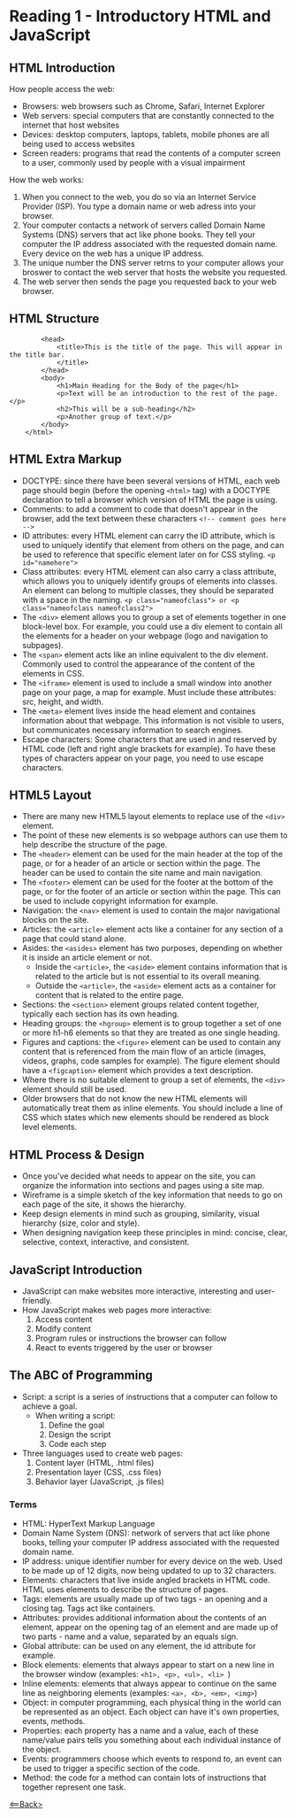 # Reading 1 - Introductory HTML and JavaScript

## HTML Introduction
How people access the web:
- Browsers: web browsers such as Chrome, Safari, Internet Explorer
- Web servers: special computers that are constantly connected to the internet that host websites
- Devices: desktop computers, laptops, tablets, mobile phones are all being used to access websites
- Screen readers: programs that read the contents of a computer screen to a user, commonly used by people with a visual impairment

How the web works:
1. When you connect to the web, you do so via an Internet Service Provider (ISP). You type a domain name or web adress into your browser.
1. Your computer contacts a network of servers called Domain Name Systems (DNS) servers that act like phone books. They tell your computer the IP address associated with the requested domain name. Every device on the web has a unique IP address. 
1. The unique number the DNS server retrns to your computer allows your broswer to contact the web server that hosts the website you requested.
1. The web server then sends the page you requested back to your web browser.

## HTML Structure
``` <html>
        <head>
            <title>This is the title of the page. This will appear in the title bar.
            </title>
        </head>
        <body>
            <h1>Main Heading for the Body of the page</h1>
            <p>Text will be an introduction to the rest of the page.</p>
            <h2>This will be a sub-heading</h2>
            <p>Another group of text.</p>
        </body>
    </html>
```

## HTML Extra Markup
- DOCTYPE: since there have been several versions of HTML, each web page should begin (before the opening ```<html>``` tag) with a DOCTYPE declaration to tell a browser which version of HTML the page is using.
- Comments: to add a comment to code that doesn't appear in the browser, add the text between these characters ```<!-- comment goes here -->```
- ID attributes: every HTML element can carry the ID attribute, which is used to uniquely identify that element from others on the page, and can be used to reference that specific element later on for CSS styling. ```<p id="namehere">```
- Class attributes: every HTML element can also carry a class attribute, which allows you to uniquely identify groups of elements into classes. An element can belong to multiple classes, they should be separated with a space in the naming. ```<p class="nameofclass"> or <p class="nameofclass nameofclass2">```
- The ```<div>``` element allows you to group a set of elements together in one block-level box. For example, you could use a div element to contain all the elements for a header on your webpage (logo and navigation to subpages).
- The ```<span>``` element acts like an inline equivalent to the div element. Commonly used to control the appearance of the content of the elements in CSS.
- The ```<iframe>``` element is used to include a small window into another page on your page, a map for example. Must include these attributes: src, height, and width.
- The ```<meta>``` element lives inside the head element and containes information about that webpage. This information is not visible to users, but communicates necessary information to search engines. 
- Escape characters: Some characters that are used in and reserved by HTML code (left and right angle brackets for example). To have these types of characters appear on your page, you need to use escape characters. 

## HTML5 Layout
- There are many new HTML5 layout elements to replace use of the ```<div>``` element.
- The point of these new elements is so webpage authors can use them to help describe the structure of the page. 
- The ```<header>``` element can be used for the main header at the top of the page, or for a header of an article or section within the page. The header can be used to contain the site name and main navigation. 
- The ```<footer>``` element can be used for the footer at the bottom of the page, or for the footer of an article or section within the page. This can be used to include copyright information for example. 
- Navigation: the ```<nav>``` element is used to contain the major navigational blocks on the site. 
- Articles: the ```<article>``` element acts like a container for any section of a page that could stand alone. 
- Asides: the ```<asides>``` element has two purposes, depending on whether it is inside an article element or not. 
  - Inside the ```<article>```, the ```<aside>``` element contains information that is related to the article but is not essential to its overall meaning. 
  - Outside the ```<article>```, the ```<aside>``` element acts as a container for content that is related to the entire page. 
- Sections: the ```<section>``` element groups related content together, typically each section has its own heading. 
- Heading groups: the ```<hgroup>``` element is to group together a set of one or more h1-h6 elements so that they are treated as one single heading.
- Figures and captions: the ```<figure>``` element can be used to contain any content that is referenced from the main flow of an article (images, videos, graphs, code samples for example). The figure element should have a ```<figcaption>``` element which provides a text description. 
- Where there is no suitable element to group a set of elements, the ```<div>``` element should still be used. 
- Older browsers that do not know the new HTML elements will automatically treat them as inline elements. You should include a line of CSS which states which new elements should be rendered as block level elements. 

## HTML Process & Design
- Once you've decided what needs to appear on the site, you can organize the information into sections and pages using a site map. 
- Wireframe is a simple sketch of the key information that needs to go on each page of the site, it shows the hierarchy. 
- Keep design elements in mind such as grouping, similarity, visual hierarchy (size, color and style).
- When designing navigation keep these principles in mind: concise, clear, selective, context, interactive, and consistent. 

## JavaScript Introduction
- JavaScript can make websites more interactive, interesting and user-friendly. 
- How JavaScript makes web pages more interactive:
  1. Access content
  1. Modify content
  1. Program rules or instructions the browser can follow
  1. React to events triggered by the user or browser

## The ABC of Programming
- Script: a script is a series of instructions that a computer can follow to achieve a goal. 
  - When writing a script:
    1. Define the goal
    1. Design the script
    1. Code each step
- Three languages used to create web pages:
  1. Content layer (HTML, .html files)
  1. Presentation layer (CSS, .css files)
  1. Behavior layer (JavaScript, .js files)

### Terms
- HTML: HyperText Markup Language
- Domain Name System (DNS): network of servers that act like phone books, telling your computer IP address associated with the requested domain name.
- IP address: unique identifier number for every device on the web. Used to be made up of 12 digits, now being updated to up to 32 characters. 
- Elements: characters that live inside angled brackets in HTML code. HTML uses elements to describe the structure of pages. 
- Tags: elements are usually made up of two tags - an opening and a closing tag. Tags act like containers.
- Attributes: provides additional information about the contents of an element, appear on the opening tag of an element and are made up of two parts - name and a value, separated by an equals sign.
- Global attribute: can be used on any element, the id attribute for example. 
- Block elements: elements that always appear to start on a new line in the browser window (examples: ```<h1>, <p>, <ul>, <li> ```)
- Inline elements: elements that always appear to continue on the same line as neighboring elements (examples: ```<a>, <b>, <em>, <img>```)
- Object: in computer programming, each physical thing in the world can be represented as an object. Each object can have it's own properties, events, methods. 
- Properties: each property has a name and a value, each of these name/value pairs tells you something about each individual instance of the object. 
- Events: programmers choose which events to respond to, an event can be used to trigger a specific section of the code. 
- Method: the code for a method can contain lots of instructions that together represent one task. 


[<==Back>](README.md)